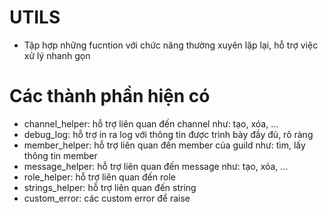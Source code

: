 # UTILS

- Tập hợp những fucntion với chức năng thường xuyên lặp lại, hỗ trợ việc xử lý nhanh gọn

# Các thành phần hiện có

- channel_helper: hỗ trợ liên quan đến channel như: tạo, xóa, ...
- debug_log: hỗ trợ in ra log với thông tin được trình bày đầy đủ, rõ ràng
- member_helper: hỗ trợ liên quan đến member của guild như: tìm, lấy thông tin member
- message_helper: hỗ trợ liên quan đến message như: tạo, xóa, ...
- role_helper: hỗ trợ liên quan đến role 
- strings_helper: hỗ trợ liên quan đến string 
- custom_error: các custom error để raise